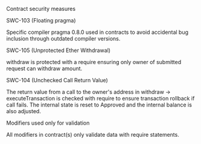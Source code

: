 Contract security measures

SWC-103 (Floating pragma)

Specific compiler pragma 0.8.0 used in contracts to avoid accidental bug inclusion through outdated compiler versions.

SWC-105 (Unprotected Ether Withdrawal)

withdraw is protected with a require ensuring only owner of submitted request can withdraw amount.

SWC-104 (Unchecked Call Return Value)

The return value from a call to the owner's address in withdraw -> executeTransaction is checked with require to ensure transaction rollback if call fails. The internal state is reset to Approved and the internal balance is also adjusted.

Modifiers used only for validation

All modifiers in contract(s) only validate data with require statements.
